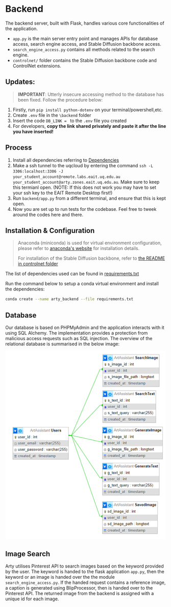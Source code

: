 # Backend
The backend server, built with Flask, handles various core functionalities of the application. 
 - `app.py` is the main server entry point and manages APIs for database access, search engine access, and Stable Diffusion backbone access.
 - `search_engine_access.py` contains all methods related to the search engine.
 - `controlnet/` folder contains the Stable Diffusion backbone code and ControlNet extensions.

## Updates:

>**IMPORTANT**: Utterly insecure accessing method to the database has been fixed. Follow the procedure below:
1. Firstly, run `pip install python-dotenv` on your terminal/powershell,etc.
2. Create `.env` file in the `\backend` folder
3. Insert the code `DB_LINK = ` to the `.env` file you created
4. For developers, **copy the link shared privately and paste it after the line you have inserted!**

## Process

1. Install all dependencies referring to [Dependencies](#dependencies)
2. Make a ssh tunnel to the uqcloud by entering the command `ssh -L 3306:localhost:3306 -J your_student_account@remote.labs.eait.uq.edu.au your_student_account@arty.zones.eait.uq.edu.au`. Make sure to keep this termianl open. (NOTE: If this does not work you may have to set your ssh key to the EAIT Remote Desktop first!)
3. Run `backend/app.py` from a different terminal, and ensure that this is kept open.
4. Now you are set up to run tests for the codebase. Feel free to tweek around the codes here and there.

## Installation & Configuration
> Anaconda (miniconda) is used for virtual environment configuration, please refer to [anaconda's website](https://www.anaconda.com/download/success) for installation details.
>
> For installation of the Stable Diffusion backbone, refer to [the README in controlnet folder](controlnet\README.md)

The list of dependencies used can be found in [requirements.txt](backend/requirements.txt)

Run the command below to setup a conda virtual environment and install the dependencies:

```bash
conda create --name arty_backend --file requirements.txt
```

## Database

Our database is based on PHPMyAdmin and the application interacts with it using SQL Alchemy. The implementation provides a protection from malicious access requests such as SQL injection. The overview of the relational database is summarised in the below image:

<img src = '..\images\db.png' alt = 'database structure'>

## Image Search

Arty utilises Pinterest API to search images based on the keyword provided by the user. The keyword is handed to the flask application `app.py`, then the keyword or an image is handed over the the module `search_engine_access.py`. If the handed request contains a reference image, a caption is generated using BlipProcessor, then is handed over to the Pinterest API. The returned image from the backend is assigned with a unique id for each image.
